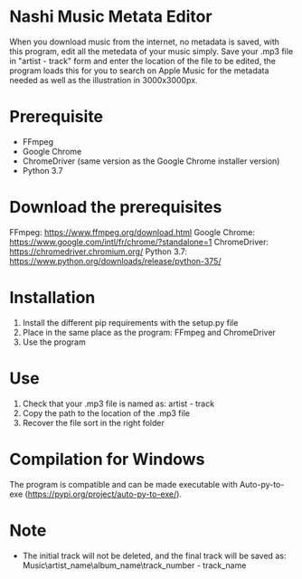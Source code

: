 # Nashi Music Metata Editor
When you download music from the internet, no metadata is saved, with this program, edit all the metedata of your music simply.
Save your .mp3 file in "artist - track" form and enter the location of the file to be edited, the program loads this for you to search on Apple Music for the metadata needed as well as the illustration in 3000x3000px.

# Prerequisite
 - FFmpeg
 - Google Chrome 
 - ChromeDriver (same version as the Google Chrome installer version)
 - Python 3.7
 
# Download the prerequisites
FFmpeg: https://www.ffmpeg.org/download.html
Google Chrome: https://www.google.com/intl/fr/chrome/?standalone=1
ChromeDriver:  https://chromedriver.chromium.org/
Python 3.7: https://www.python.org/downloads/release/python-375/

# Installation
1) Install the different pip requirements with the setup.py file
2) Place in the same place as the program: FFmpeg and ChromeDriver
3) Use the program

# Use
1) Check that your .mp3 file is named as: artist - track
2) Copy the path to the location of the .mp3 file
3) Recover the file sort in the right folder

# Compilation for Windows
The program is compatible and can be made executable with Auto-py-to-exe (https://pypi.org/project/auto-py-to-exe/).

# Note
 - The initial track will not be deleted, and the final track will be saved as:
Music\artist_name\album_name\track_number - track_name
